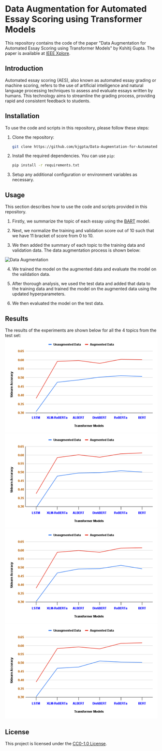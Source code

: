 # Data Augmentation for Automated Essay Scoring using Transformer Models
This repository contains the code of the paper "Data Augmentation for Automated Essay Scoring using Transformer Models" by Kshitij Gupta. The paper is available at [IEEE Xplore](https://ieeexplore.ieee.org/document/10085523).

## Introduction
Automated essay scoring (AES), also known as automated essay grading or machine scoring, refers to the use of artificial intelligence and natural language processing techniques to assess and evaluate essays written by humans. This technology aims to streamline the grading process, providing rapid and consistent feedback to students.

## Installation

To use the code and scripts in this repository, please follow these steps:

1. Clone the repository:

   ```bash
   git clone https://github.com/kjgpta/Data-Augmentation-for-Automated-Essay-Scoring-using-Transformer-Models.git
   ```

2. Install the required dependencies. You can use `pip`:

   ```bash
   pip install -r requirements.txt
   ```

3. Setup any additional configuration or environment variables as necessary.

## Usage
This section describes how to use the code and scripts provided in this repository.

1. Firstly, we summarize the topic of each essay using the [BART](https://huggingface.co/docs/transformers/model_doc/bart) model.

2. Next, we normalize the training and validation score out of 10 such that we have 11 bracket of score from 0 to 10.

3. We then added the summary of each topic to the training data and validation data. The data augmentation process is shown below:

![Data Augmentation](Result/data_augmentation.png)

4. We trained the model on the augmented data and evaluate the model on the validation data.

5. After thorough analysis, we used the test data and added that data to the training data and trained the model on the augmented data using the updated hyperparameters.

6. We then evaluated the model on the test data.

## Results
The results of the experiments are shown below for all the 4 topics from the test set:
![Topic 1](Result/topic1.png)
![Topic 2](Result/topic2.png)   
![Topic 3](Result/topic3.png)
![Topic 4](Result/topic4.png)
## License

This project is licensed under the [CC0-1.0 License](LICENSE).